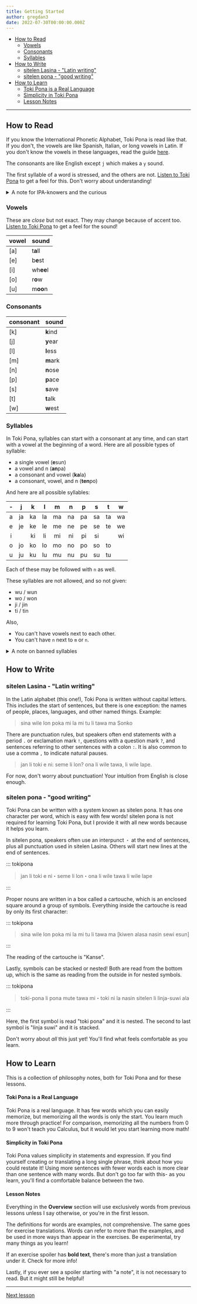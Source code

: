 ```yaml
---
title: Getting Started
author: gregdan3
date: 2022-07-30T00:00:00.000Z
---
```



<!-- toc -->

- [How to Read](#how-to-read)
  - [Vowels](#vowels)
  - [Consonants](#consonants)
  - [Syllables](#syllables)
- [How to Write](#how-to-write)
  - [sitelen Lasina - "Latin writing"](#sitelen-lasina---latin-writing)
  - [sitelen pona - "good writing"](#sitelen-pona---good-writing)
- [How to Learn](#how-to-learn)
    - [Toki Pona is a Real Language](#toki-pona-is-a-real-language)
    - [Simplicity in Toki Pona](#simplicity-in-toki-pona)
    - [Lesson Notes](#lesson-notes)

<!-- tocstop -->

---

## How to Read

If you know the International Phonetic Alphabet, Toki Pona is read like that.
If you don't, the vowels are like Spanish, Italian, or long vowels in Latin.
If you don't know the vowels in these languages, read the guide [here](#vowels).

The consonants are like English except `j` which makes a `y` sound.

The first syllable of a word is stressed, and the others are not. [Listen to Toki Pona](https://youtu.be/9VjPV9BpU2I) to get a feel for this. Don't worry about understanding!

<details><summary> A note for IPA-knowers and the curious </summary>

What I described above is good enough- but there's more detail if you're interested!

The sounds of Toki Pona can be subtly different in a variety of ways. For example, the nasal `n` that can end syllables is intended to be in the same part of the mouth as the consonant that follows it- `[tenpo]` becomes `/tempo/`, and `[ilo Linku]` becomes `/ilo Liŋku/` (`ilo Lingku`). Additionally, Toki Pona: The Language of Good notes that some of the vowels are not _exactly_ as in the International Phonetic Alphabet, such as `[a]` actually being realized as `/ä/`- but this book documents jan Sonja's own use of Toki Pona, so don't worry about it too much! So long as you speak clearly and consistently enough to be understood, you'll be fine.

</details>

### Vowels

These are _close_ but not exact. They may change because of accent too. [Listen
to Toki Pona](https://youtu.be/E_DfpQTRvyc) to get a feel for the sound!

| vowel | sound     |
| ----- | --------- |
| [a]   | t**a**ll  |
| [e]   | b**e**st  |
| [i]   | wh**ee**l |
| [o]   | r**o**w   |
| [u]   | m**oo**n  |

### Consonants

| consonant | sound    |
| --------- | -------- |
| [k]       | **k**ind |
| [j]       | **y**ear |
| [l]       | **l**ess |
| [m]       | **m**ark |
| [n]       | **n**ose |
| [p]       | **p**ace |
| [s]       | **s**ave |
| [t]       | **t**alk |
| [w]       | **w**est |

### Syllables

In Toki Pona, syllables can start with a consonant at any time,
and can start with a vowel at the beginning of a word.
Here are all possible types of syllable:

- a single vowel (**e**sun)
- a vowel and n (**an**pa)
- a consonant and vowel (**ka**la)
- a consonant, vowel, and n (**ten**po)

And here are all possible syllables:

|  -  |  j  |  k  |  l  |  m  |  n  |  p  |  s  |  t  |  w  |
| :-: | :-: | :-: | :-: | :-: | :-: | :-: | :-: | :-: | :-: |
|  a  | ja  | ka  | la  | ma  | na  | pa  | sa  | ta  | wa  |
|  e  | je  | ke  | le  | me  | ne  | pe  | se  | te  | we  |
|  i  |     | ki  | li  | mi  | ni  | pi  | si  |     | wi  |
|  o  | jo  | ko  | lo  | mo  | no  | po  | so  | to  |     |
|  u  | ju  | ku  | lu  | mu  | nu  | pu  | su  | tu  |     |

<!-- | an  | jan | kan | lan | man | nan | pan | san | tan | wan | -->
<!-- | en  | jen | ken | len | men | nen | pen | sen | ten | wen | -->
<!-- | in  |     | kin | lin | min | nin | pin | sin |     | win | -->
<!-- | on  | jon | kon | lon | mon | non | pon | son | ton |     | -->
<!-- | un  | jun | kun | lun | mun | nun | pun | sun | tun |     | -->

Each of these may be followed with `n` as well.

These syllables are not allowed, and so not given:

- wu / wun
- wo / won
- ji / jin
- ti / tin

Also,

- You can't have vowels next to each other.
- You can't have `n` next to `m` or `n`.

<details> <summary>A note on banned syllables</summary>

The purpose of Toki Pona's banned syllables is to make pronunciation easier for learners of many language backgrounds. The syllable `[wu]` has become `/u/` in the development of some languages, and the same applies to the other syllables which all change in some way. Here's the list:

- `[wu] -> /u/`
- `[wo] -> /o/`
- `[ji] -> /i/`
- `[ti] -> /si/`
- `[nn] -> /n/` or a different second consonant
- `[nm] -> /n/` or a different second consonant

As an example, the syllable を is generally written `[wo]` in romanized Japanese text, but it is pronounced `/o/`. This sound shift occurred a long time ago, but persisted in the written language.

Also, this distinction does not _have_ to be written despite my use of brackets then slashes- the symbols used to represent the sound can also change or disappear as the sound of the language changes.

</details>

## How to Write

### sitelen Lasina - "Latin writing"

In the Latin alphabet (this one!), Toki Pona is written without capital letters. This includes the start of sentences, but there is one exception: the names of people, places, languages, and other named things. Example:

> sina wile lon poka mi la mi tu li tawa ma Sonko

There are punctuation rules, but speakers often end statements with a period `.` or exclamation mark `!`, questions with a question mark `?`, and sentences referring to other sentences with a colon `:`. It is also common to use a comma `,` to indicate natural pauses.

> jan li toki e ni: seme li lon? ona li wile tawa, li wile lape.

For now, don't worry about punctuation! Your intuition from English is close enough.

### sitelen pona - "good writing"

Toki Pona can be written with a system known as sitelen pona. It has
one character per word, which is easy with few words! sitelen
pona is not required for learning Toki Pona, but I provide it with all new words
because it helps you learn.

In sitelen pona, speakers often use an interpunct `・` at the end of sentences,
plus all punctuation used in sitelen Lasina. Others will start new lines at the end of sentences.

::: tokipona

> jan li toki e ni・seme li lon・ona li wile tawa li wile lape

:::

Proper nouns are written in a box called a cartouche, which is an enclosed square around a group of symbols.
Everything inside the cartouche is read by only its first character:

::: tokipona

> sina wile lon poka mi la mi tu li tawa ma [kiwen alasa nasin sewi esun]

:::

The reading of the cartouche is "Kanse".

Lastly, symbols can be stacked or nested! Both are read from the bottom up, which is the same as reading from the outside in for nested symbols.

::: tokipona

> toki-pona li pona mute tawa mi・toki ni la nasin sitelen li linja-suwi ala

:::

Here, the first symbol is read "toki pona" and it is nested. The second to last symbol is "linja suwi" and it is stacked.

Don't worry about _all_ this just yet! You'll find what feels comfortable as you learn.

## How to Learn

This is a collection of philosophy notes, both for Toki Pona and for these lessons.

#### Toki Pona is a Real Language

Toki Pona is a real language. It has few words which you can easily memorize, but memorizing all the words is only the start. You learn much more through practice! For comparison, memorizing all the numbers from 0 to 9 won't teach you Calculus, but it would let you start learning more math!

#### Simplicity in Toki Pona

Toki Pona values simplicity in statements and expression. If you find yourself creating or translating a long single phrase, think about how you could restate it! Using more sentences with fewer words each is more clear than one sentence with many words. But don't go too far with this- as you learn, you'll find a comfortable balance between the two.

#### Lesson Notes

Everything in the **Overview** section will use exclusively words from previous lessons unless I say otherwise, or you're in the first lesson.

The definitions for words are examples, not comprehensive. The same goes for exercise translations.
Words can refer to more than the examples, and be used in more ways than appear in the exercises.
Be experimental, try many things as you learn!

If an exercise spoiler has **bold text**, there's more than just a translation under it. Check for more info!

Lastly, if you ever see a spoiler starting with "a note", it is not necessary to read. But it might still be helpful!

<!-- ## Exercises -->

<!-- Try to pronounce the following words: -->

<!-- <details><summary>lukin</summary> -->
<!-- <audio controls src="/lukin.mp3"> </audio> -->
<!-- </details> -->

<!-- <details><summary>kepeken</summary> -->
<!-- <audio controls src="/kepeken.mp3"> </audio> -->
<!-- </details> -->

<!-- <details><summary>loje</summary> -->
<!-- <audio controls src="/loje.mp3"> </audio> -->
<!-- </details> -->

<!-- <details><summary>pona</summary> -->
<!-- <audio controls src="/pona.mp3"> </audio> -->
<!-- </details> -->

<!-- <details><summary>soweli</summary> -->
<!-- <audio controls src="/soweli.mp3"> </audio> -->
<!-- </details> -->

<!-- <details><summary>e</summary> -->
<!-- <audio controls src="/e.mp3"> </audio> -->
<!-- </details> -->

---

[Next lesson](./mi-sina.html)



